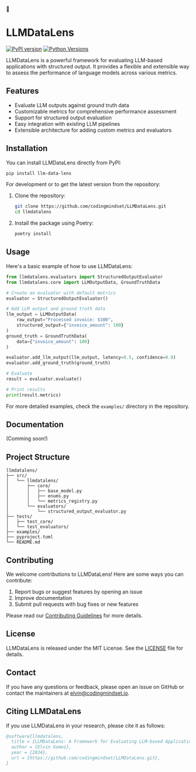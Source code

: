
# LLMDataLens

[![PyPI version](https://badge.fury.io/py/llmdatalens.svg)](https://badge.fury.io/py/llmdatalens)
[![Python Versions](https://img.shields.io/pypi/pyversions/llmdatalens.svg)](https://pypi.org/project/llmdatalens/)

LLMDataLens is a powerful framework for evaluating LLM-based applications with structured output. It provides a flexible and extensible way to assess the performance of language models across various metrics.

## Features

- Evaluate LLM outputs against ground truth data
- Customizable metrics for comprehensive performance assessment
- Support for structured output evaluation
- Easy integration with existing LLM pipelines
- Extensible architecture for adding custom metrics and evaluators

## Installation

You can install LLMDataLens directly from PyPI:

```bash
pip install llm-data-lens
```

For development or to get the latest version from the repository:

1. Clone the repository:
   ```bash
   git clone https://github.com/codingmindset/LLMDataLens.git
   cd llmdatalens
   ```

2. Install the package using Poetry:
   ```bash
   poetry install
   ```

## Usage

Here's a basic example of how to use LLMDataLens:

```python
from llmdatalens.evaluators import StructuredOutputEvaluator
from llmdatalens.core import LLMOutputData, GroundTruthData

# Create an evaluator with default metrics
evaluator = StructuredOutputEvaluator()

# Add LLM output and ground truth data
llm_output = LLMOutputData(
    raw_output="Processed invoice: $100",
    structured_output={"invoice_amount": 100}
)
ground_truth = GroundTruthData(
    data={"invoice_amount": 100}
)

evaluator.add_llm_output(llm_output, latency=0.5, confidence=0.9)
evaluator.add_ground_truth(ground_truth)

# Evaluate
result = evaluator.evaluate()

# Print results
print(result.metrics)
```

For more detailed examples, check the `examples/` directory in the repository.

## Documentation
(Comming soon!)


## Project Structure

```
llmdatalens/
├── src/
│   └── llmdatalens/
│       ├── core/
│       │   ├── base_model.py
│       │   ├── enums.py
│       │   └── metrics_registry.py
│       └── evaluators/
│           └── structured_output_evaluator.py
├── tests/
│   ├── test_core/
│   └── test_evaluators/
├── examples/
├── pyproject.toml
└── README.md
```

## Contributing

We welcome contributions to LLMDataLens! Here are some ways you can contribute:

1. Report bugs or suggest features by opening an issue
2. Improve documentation
3. Submit pull requests with bug fixes or new features

Please read our [Contributing Guidelines](CONTRIBUTING.md) for more details.

## License

LLMDataLens is released under the MIT License. See the [LICENSE](LICENSE.txt) file for details.

## Contact

If you have any questions or feedback, please open an issue on GitHub or contact the maintainers at [elvin@codingmindset.io](mailto:elvin@codingmindset.io).

## Citing LLMDataLens

If you use LLMDataLens in your research, please cite it as follows:

```bibtex
@software{llmdatalens,
  title = {LLMDataLens: A Framework for Evaluating LLM-based Applications},
  author = {Elvin Gomez},
  year = {2024},
  url = {https://github.com/codingmindset/LLMDataLens.git},
}
```
